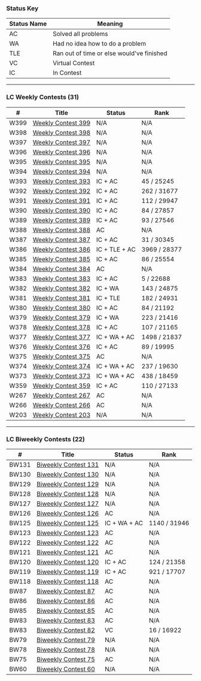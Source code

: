 ### Status Key
| Status Name | Meaning |
| - | - |
| AC | Solved all problems |
| WA | Had no idea how to do a problem |
| TLE | Ran out of time or else would've finished |
| VC | Virtual Contest |
| IC | In Contest |

---

### LC Weekly Contests (31)
| # | Title | Status | Rank |
| - | - | - | - |
| W399 | [Weekly Contest 399](W399/) | N/A | N/A |
| W398 | [Weekly Contest 398](W398/) | N/A | N/A |
| W397 | [Weekly Contest 397](W397/) | N/A | N/A |
| W396 | [Weekly Contest 396](W396/) | N/A | N/A |
| W395 | [Weekly Contest 395](W395/) | N/A | N/A |
| W394 | [Weekly Contest 394](W394/) | N/A | N/A |
| W393 | [Weekly Contest 393](W393/) | IC + AC | 45 / 25245 |
| W392 | [Weekly Contest 392](W392/) | IC + AC | 262 / 31677 |
| W391 | [Weekly Contest 391](W391/) | IC + AC | 112 / 29947 |
| W390 | [Weekly Contest 390](W390/) | IC + AC | 84 / 27857 |
| W389 | [Weekly Contest 389](W389/) | IC + AC | 93 / 27546 |
| W388 | [Weekly Contest 388](W388/) | AC | N/A |
| W387 | [Weekly Contest 387](W387/) | IC + AC | 31 / 30345 |
| W386 | [Weekly Contest 386](W386/) | IC + TLE + AC | 3969 / 28377 |
| W385 | [Weekly Contest 385](W385/) | IC + AC | 86 / 25554 |
| W384 | [Weekly Contest 384](W384/) | AC | N/A |
| W383 | [Weekly Contest 383](W383/) | IC + AC | 5 / 22688 |
| W382 | [Weekly Contest 382](W382/) | IC + WA | 143 / 24875 |
| W381 | [Weekly Contest 381](W381/) | IC + TLE | 182 / 24931 |
| W380 | [Weekly Contest 380](W380/) | IC + AC | 84 / 21192 |
| W379 | [Weekly Contest 379](W379/) | IC + WA | 223 / 21416 |
| W378 | [Weekly Contest 378](W378/) | IC + AC | 107 / 21165 |
| W377 | [Weekly Contest 377](W377/) | IC + WA + AC | 1498 / 21837 |
| W376 | [Weekly Contest 376](W376/) | IC + AC | 89 / 19995 |
| W375 | [Weekly Contest 375](W375/) | AC | N/A |
| W374 | [Weekly Contest 374](W374/) | IC + WA + AC | 237 / 19630 |
| W373 | [Weekly Contest 373](W373/) | IC + WA + AC | 438 / 18459 |
| W359 | [Weekly Contest 359](W359/) | IC + AC | 110 / 27133 |
| W267 | [Weekly Contest 267](W267/) | AC | N/A |
| W266 | [Weekly Contest 266](W266/) | AC | N/A |
| W203 | [Weekly Contest 203](W203/) | N/A | N/A |

---

### LC Biweekly Contests (22)
| # | Title | Status | Rank |
| - | - | - | - |
| BW131 | [Biweekly Contest 131](BW131/) | N/A | N/A |
| BW130 | [Biweekly Contest 130](BW130/) | N/A | N/A |
| BW129 | [Biweekly Contest 129](BW129/) | N/A | N/A |
| BW128 | [Biweekly Contest 128](BW128/) | N/A | N/A |
| BW127 | [Biweekly Contest 127](BW127/) | N/A | N/A |
| BW126 | [Biweekly Contest 126](BW126/) | AC | N/A |
| BW125 | [Biweekly Contest 125](BW125/) | IC + WA + AC | 1140 / 31946 |
| BW123 | [Biweekly Contest 123](BW123/) | AC | N/A |
| BW122 | [Biweekly Contest 122](BW122/) | AC | N/A |
| BW121 | [Biweekly Contest 121](BW121/) | AC | N/A |
| BW120 | [Biweekly Contest 120](BW120/) | IC + AC | 124 / 21358 |
| BW119 | [Biweekly Contest 119](BW119/) | IC + AC | 921 / 17707 |
| BW118 | [Biweekly Contest 118](BW118/) | AC | N/A |
| BW87 | [Biweekly Contest 87](BW87/) | AC | N/A |
| BW86 | [Biweekly Contest 86](BW86/) | AC | N/A |
| BW85 | [Biweekly Contest 85](BW85/) | AC | N/A |
| BW83 | [Biweekly Contest 83](BW83/) | AC | N/A |
| BW83 | [Biweekly Contest 82](BW83/) | VC | 16 / 16922 |
| BW79 | [Biweekly Contest 79](BW79/) | N/A | N/A |
| BW78 | [Biweekly Contest 78](BW78/) | N/A | N/A |
| BW75 | [Biweekly Contest 75](BW75/) | AC | N/A |
| BW60 | [Biweekly Contest 60](BW60/) | N/A | N/A |